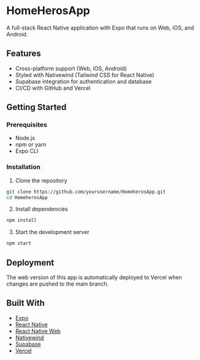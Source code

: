 # HomeHerosApp

A full-stack React Native application with Expo that runs on Web, iOS, and Android.

## Features

- Cross-platform support (Web, iOS, Android)
- Styled with Nativewind (Tailwind CSS for React Native)
- Supabase integration for authentication and database
- CI/CD with GitHub and Vercel

## Getting Started

### Prerequisites

- Node.js
- npm or yarn
- Expo CLI

### Installation

1. Clone the repository
```bash
git clone https://github.com/yourusername/HomeherosApp.git
cd HomeherosApp
```

2. Install dependencies
```bash
npm install
```

3. Start the development server
```bash
npm start
```

## Deployment

The web version of this app is automatically deployed to Vercel when changes are pushed to the main branch.

## Built With

- [Expo](https://expo.dev/)
- [React Native](https://reactnative.dev/)
- [React Native Web](https://necolas.github.io/react-native-web/)
- [Nativewind](https://www.nativewind.dev/)
- [Supabase](https://supabase.io/)
- [Vercel](https://vercel.com/)
